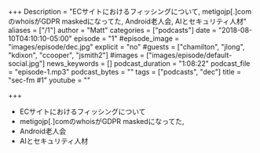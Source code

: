 +++
Description = "ECサイトにおけるフィッシングについて, metigojp[.]comのwhoisがGDPR maskedになってた, Android老人会, AIとセキュリティ人材"
aliases = ["/1"]
author = "Matt"
categories = ["podcasts"]
date = "2018-08-10T04:10:10-05:00"
episode = "1"
#episode_image = "images/episode/dec.jpg"
explicit = "no"
#guests = ["chamilton", "jlong", "kdixon", "ccooper", "jsmith2"]
#images = ["images/episode/default-social.jpg"]
news_keywords = []
podcast_duration = "1:08:22"
podcast_file = "episode-1.mp3"
podcast_bytes = ""
tags = ["podcasts", "dec"]
title = "sec-fm #1"
youtube = ""

+++
- ECサイトにおけるフィッシングについて
- metigojp[.]comのwhoisがGDPR maskedになってた,
- Android老人会
- AIとセキュリティ人材
